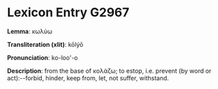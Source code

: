 # Lexicon Entry G2967

**Lemma**: κωλύω

**Transliteration (xlit)**: kōlýō

**Pronunciation**: ko-loo'-o

**Description**:
from the base of κολάζω; to estop, i.e. prevent (by word or act):--forbid, hinder, keep from, let, not suffer, withstand.
